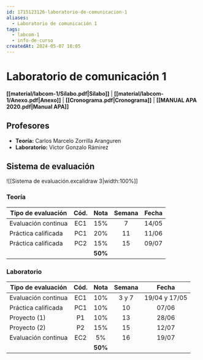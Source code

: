 ```yaml
---
id: 1715123126-laboratorio-de-comunicacion-1
aliases:
  - Laboratorio de comunicación 1
tags:
  - labcom-1
  - info-de-curso
createdAt: 2024-05-07 18:05
---
```


# Laboratorio de comunicación 1

**[[material/labcom-1/Sílabo.pdf|Sílabo]]** | **[[material/labcom-1/Anexo.pdf|Anexo]]** | **[[Cronograma.pdf|Cronograma]]** | **[[MANUAL APA 2020.pdf|Manual APA]]**

## Profesores

- **Teoría:** Carlos Marcelo Zorrilla Aranguren
- **Laboratorio:** Víctor Gonzalo Rámirez

## Sistema de evaluación

![[Sistema de evaluación.excalidraw 3|width:100%]]

### Teoría

| Tipo de evaluación  | Cód. |  Nota   | Semana | Fecha |
| ------------------- | :--: | :-----: | :----: | :---: |
| Evaluación continua | EC1  |   15%   |   7    | 14/05 |
| Práctica calificada | PC1  |   20%   |   11   | 11/06 |
| Práctica calificada | PC2  |   15%   |   15   | 09/07 |
|                     |      | **50%** |        |       |

### Laboratorio

| Tipo de evaluación  | Cód. |  Nota   | Semana |     Fecha     |
| ------------------- | :--: | :-----: | :----: | :-----------: |
| Evaluación continua | EC1  |   10%   | 3 y 7  | 19/04 y 17/05 |
| Práctica calificada | PC1  |   10%   |   10   |     07/06     |
| Proyecto (1)        |  P1  |   10%   |   13   |     28/06     |
| Proyecto (2)        |  P2  |   15%   |   15   |     12/07     |
| Evaluación continua | EC2  |   5%    |   16   |     19/07     |
|                     |      | **50%** |        |               |
